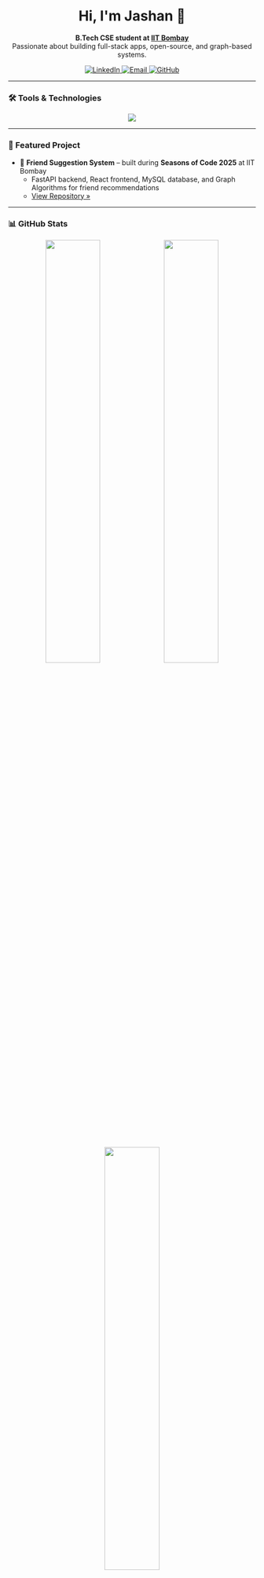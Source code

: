 <h1 align="center">Hi, I'm Jashan 👋</h1>

<p align="center">
  <strong>B.Tech CSE student at <a href="https://www.iitb.ac.in/" target="_blank">IIT Bombay</a></strong><br>
  Passionate about building full-stack apps, open-source, and graph-based systems.
</p>

<p align="center">
  <a href="https://www.linkedin.com/in/jashansings" target="_blank">
    <img src="https://img.shields.io/badge/LinkedIn-blue?logo=linkedin&style=for-the-badge" alt="LinkedIn"/>
  </a>
  <a href="mailto:jashaniitb@gmail.com" target="_blank">
    <img src="https://img.shields.io/badge/Email-D14836?style=for-the-badge&logo=gmail&logoColor=white" alt="Email"/>
  </a>
  <a href="https://github.com/jashansings" target="_blank">
    <img src="https://img.shields.io/badge/GitHub-181717?style=for-the-badge&logo=github&logoColor=white" alt="GitHub"/>
  </a>
</p>

---

### 🛠️ Tools & Technologies

<p align="center">
  <img src="https://skillicons.dev/icons?i=cpp,py,js,html,css,tailwind,react,nodejs,fastapi,mysql,firebase,git,github,vscode" />
</p>

---

### 🚀 Featured Project

- 🔗 **Friend Suggestion System** – built during **Seasons of Code 2025** at IIT Bombay
  - FastAPI backend, React frontend, MySQL database, and Graph Algorithms for friend recommendations
  - [View Repository »](https://github.com/jashansings/friend-suggestion-system)

---

### 📊 GitHub Stats

<p align="center">
  <img src="https://github-readme-stats.vercel.app/api?username=jashansings&show_icons=true&theme=github_dark&hide_border=true" width="47%" />
  <img src="https://github-readme-streak-stats.herokuapp.com/?user=jashansings&theme=github-dark&hide_border=true" width="47%" />
</p>

<p align="center">
  <img src="https://github-readme-stats.vercel.app/api/top-langs/?username=jashansings&layout=compact&theme=github_dark&hide_border=true" width="47%" />
</p>

---

### 📍 Currently Exploring
- Graph-based systems
- Real-time web apps with FastAPI + React
- NLP + AI integrations in full-stack projects

---

### 🙌 Connect With Me

- 🌐 [LinkedIn](https://www.linkedin.com/in/jashansings)
- 📬 Email: jashaniitb@gmail.com

---

> ⚡ *"Striving to turn real-life problems into technical solutions with creativity, logic, and clean code."*
